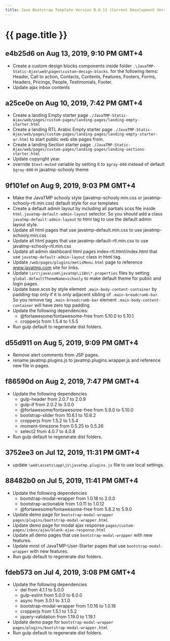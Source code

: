 ```yaml
---
title: Java Bootstrap Template Version 0.0.11 (Current Development Version)
---
```

# {{ page.title }}

## e4b25d6 on Aug 13, 2019, 9:10 PM GMT+4
- Create a custom design blocks components inside folder `.\JavaTMP-Static-Ajax\web\pages\custom-design-blocks`.
for the following items: Header, Call to action, Contacts, Contents, Features, Footers, Forms, Headers,
Pricings, People, Testimonials, Footer.
- Update ajax inbox contents

## a25ce0e on Aug 10, 2019, 7:42 PM GMT+4
- Create a landing Empty starter page `./JavaTMP-Static-Ajax/web/pages/custom-pages/landing-pages/landing-empty-starter.html`
- Create a landing RTL Arabic Empty starter page `./JavaTMP-Static-Ajax/web/pages/custom-pages/landing-pages/landing-empty-starter-ar.html`
to start public web site pages from.
- Create a landing Section starter page `./JavaTMP-Static-Ajax/web/pages/custom-pages/landing-pages/landing-sections-starter.html`
- Update copyright year.
- override `$text-muted` variable by setting it to `$gray-800` instead of default `$gray-600` in javatmp-schooly theme

## 9f101ef on Aug 9, 2019, 9:03 PM GMT+4
- Make the JavaTMP schooly style (javatmp-schooly.min.css or javatmp-schooly-rtl.min.css) default style for our templates
- Create a default admin layout by including all partials scss file inside `html.javatmp-default-admin-layout` selector. So
you should add a class `javatmp-default-admin-layout` to html tag to use the default admin layout style.
- Update all html pages that use javatmp-default.min.css to use javatmp-schooly.min.css
- Update all html pages that use javatmp-default-rtl.min.css to use javatmp-schooly-rtl.min.css
- Update all admin dashboard html pages index-rtl.html/index.html that use `javatmp-default-admin-layout` class in html tag.
- Update `/web/pages/plugins/metisMenu.html` page to reference www.javatmp.com site for links.
- Update `\src\java\com\javatmp\i18n\*.properties` files by setting `global.defaultThemeName=schooly` to make default
theme for public and login pages.
- Update base.scss by style element `.main-body-content-container` by padding-top only if it is only adjacent sibling
of `.main-breadcrumb-bar`. So you remove tag `.main-breadcrumb-bar` element `.main-body-content-container` will have zero
top padding.
- Update the following dependencies:
    - @fortawesome/fontawesome-free from 5.10.0 to 5.10.1
    - cropperjs from 1.5.4 to 1.5.5
- Run gulp default to regenerate dist folders.

## d55d911 on Aug 5, 2019, 9:09 PM GMT+4
- Remove alert comments from JSP pages.
- rename javatmp.plugins.js to javatmp.plugins.wrapper.js and reference new file in pages.

## f86590d on Aug 2, 2019, 7:47 PM GMT+4
- Update the following dependencies
    - gulp-header from 2.0.7 to 2.0.9
    - gulp-if from 2.0.2 to 3.0.0
    - @fortawesome/fontawesome-free from 5.9.0 to 5.10.0
    - bootstrap-slider from 10.6.1 to 10.6.2
    - cropperjs from 1.5.2 to 1.5.4
    - moment-timezone from 0.5.25 to 0.5.26
    - select2 from 4.0.7 to 4.0.8
- Run gulp default to regenerate dist folders.

## 3752ee3 on Jul 12, 2019, 11:31 PM GMT+4
- update `\web\assets\app\js\javatmp.plugins.js` file to use local settings.

## 88482b0 on Jul 5, 2019, 11:41 PM GMT+4
- Update the following dependencies
    - bootstrap-modal-wrapper from 1.0.18 to 2.0.0
    - bootstrap-actionable from 1.0.11 to 1.0.12
    - @fortawesome/fontawesome-free from 5.8.2 to 5.9.0
- Update demo page for `bootstrap-modal-wrapper` `pages/plugins/bootstrap-modal-wrapper.html`
- Update demo page for modal ajax response `pages/custom-pages/inbox/ajax/blank-ajax-response.html`
- Update all demo pages that use `bootstrap-modal-wrapper` with new features.
- Update most of JavaTMP-User-Starter pages that use `bootstrap-modal-wrapper` with new features.
- Run gulp default to regenerate dist folders.

## fdeb573 on Jul 4, 2019, 3:08 PM GMT+4
- Update the following dependencies
    - del from 4.1.1 to 5.0.0
    - gulp-eslint from 5.0.0 to 6.0.0
    - async from 3.0.1 to 3.1.0
    - bootstrap-modal-wrapper from 1.0.16 to 1.0.18
    - cropperjs from 1.5.1 to 1.5.2
    - jquery-validation from 1.19.0 to 1.19.1
- Update demo page for `bootstrap-modal-wrapper` `pages/plugins/bootstrap-modal-wrapper.html`
- Run gulp default to regenerate dist folders.

